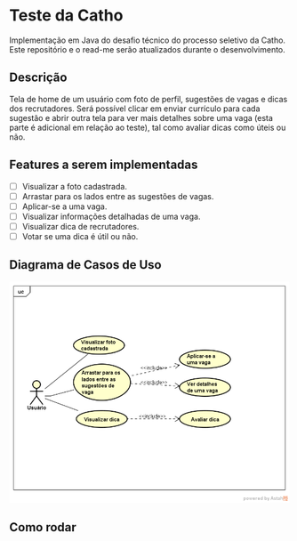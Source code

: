 # Teste da Catho
Implementação em Java do desafio técnico do processo seletivo da Catho. Este repositório e o read-me serão atualizados durante o desenvolvimento.

## Descrição
Tela de home de um usuário com foto de perfil, sugestões de vagas e dicas dos recrutadores. Será possível clicar em enviar currículo para cada sugestão e abrir outra tela para ver mais detalhes sobre uma vaga (esta parte é adicional em relação ao teste), tal como avaliar dicas como úteis ou não.

## Features a serem implementadas
- [ ] Visualizar a foto cadastrada. 
- [ ] Arrastar para os lados entre as sugestões de vagas.
- [ ] Aplicar-se a uma vaga.
- [ ] Visualizar informações detalhadas de uma vaga.
- [ ] Visualizar dica de recrutadores.
- [ ] Votar se uma dica é útil ou não.

## Diagrama de Casos de Uso
![Diagrama de Casos de Uso](/img/DiagramaTesteCatho.png)

## Como rodar

